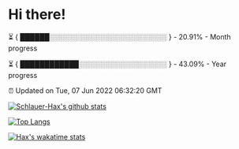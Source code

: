 # Hi there!

⏳ { ██████░░░░░░░░░░░░░░░░░░░░░░░░ } - 20.91% - Month progress

⏳ { ████████████░░░░░░░░░░░░░░░░░░ } - 43.09% - Year progress

⏰ Updated on Tue, 07 Jun 2022 06:32:20 GMT


[![Schlauer-Hax's github stats](https://github-readme-stats.vercel.app/api?username=Schlauer-Hax&show_icons=true&theme=dark&count_private=true)](https://github.com/Schlauer-Hax)


[![Top Langs](https://github-readme-stats.vercel.app/api/top-langs/?username=Schlauer-Hax&layout=compact&theme=dark)](https://github.com/Schlauer-Hax?tab=repositories)


[![Hax's wakatime stats](https://github-readme-stats.vercel.app/api/wakatime?username=Hax&theme=dark)](https://wakatime.com/@Hax)

